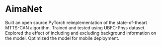 # AimaNet
Built an open source PyTorch reimplementation of the state-of-theart MTTS-CAN algorithm. Trained and tested using UBFC-Phys dataset. Explored the effect of including and excluding background information on the model. Optimized the model for mobile deployment.
